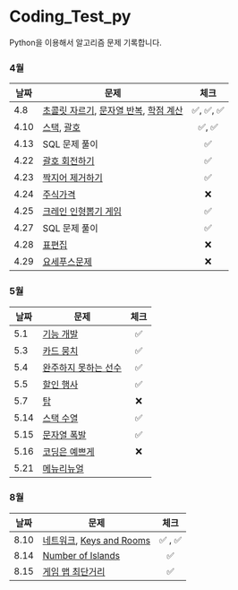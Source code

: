 # Coding_Test_py

Python을 이용해서 알고리즘 문제 기록합니다.

### 4월

| 날짜 | 문제                                                                                                                                                          |    체크    |
| ---- | ------------------------------------------------------------------------------------------------------------------------------------------------------------- | :--------: |
| 4.8  | [초콜릿 자르기](https://www.acmicpc.net/problem/2163), [문자열 반복](https://www.acmicpc.net/problem/2675), [학점 계산](https://www.acmicpc.net/problem/2754) | ✅, ✅, ✅ |
| 4.10 | [스택](https://www.acmicpc.net/problem/10828), [괄호](https://www.acmicpc.net/problem/9012)                                                                   |   ✅, ✅   |
| 4.13 | SQL 문제 풀이                                                                                                                                                 |     ✅     |
| 4.22 | [괄호 회전하기](https://school.programmers.co.kr/learn/courses/30/lessons/76502?language=python3)                                                             |     ✅     |
| 4.23 | [짝지어 제거하기](https://school.programmers.co.kr/learn/courses/30/lessons/12973?language=python3)                                                           |     ✅     |
| 4.24 | [주식가격](https://school.programmers.co.kr/learn/courses/30/lessons/42584)                                                                                   |     ❌     |
| 4.25 | [크레인 인형뽑기 게임](https://school.programmers.co.kr/learn/courses/30/lessons/64061?language=python3)                                                      |     ✅     |
| 4.27 | SQL 문제 풀이                                                                                                                                                 |     ✅     |
| 4.28 | [표편집](https://school.programmers.co.kr/learn/courses/30/lessons/81303?language=python3)                                                                    |     ❌     |
| 4.29 | [요세푸스문제](https://www.acmicpc.net/problem/1158)                                                                                                          |     ❌     |

### 5월

| 날짜 | 문제                                                                                    | 체크 |
| ---- | --------------------------------------------------------------------------------------- | :--: |
| 5.1  | [기능 개발](https://school.programmers.co.kr/learn/courses/30/lessons/42586)            |  ✅  |
| 5.3  | [카드 뭉치](https://school.programmers.co.kr/learn/courses/30/lessons/15994)            |  ✅  |
| 5.4  | [완주하지 못하는 선수](https://school.programmers.co.kr/learn/courses/30/lessons/42576) |  ✅  |
| 5.5  | [할인 행사](https://school.programmers.co.kr/learn/courses/30/lessons/131127)           |  ✅  |
| 5.7  | [탑](https://www.acmicpc.net/problem/2493)                                              |  ❌  |
| 5.14 | [스택 수열](https://www.acmicpc.net/problem/1874)                                       |  ✅  |
| 5.15 | [문자열 폭발](https://www.acmicpc.net/problem/9935)                                     |  ✅  |
| 5.16 | [코딩은 예쁘게](https://www.acmicpc.net/problem/2879)                                   |  ❌  |
| 5.21 | [메뉴리뉴얼](https://school.programmers.co.kr/learn/courses/30/lessons/72411)           |      |

### 8월

| 날짜 | 문제                                                                                                                                                     |  체크   |
| ---- | -------------------------------------------------------------------------------------------------------------------------------------------------------- | :-----: |
| 8.10 | [네트워크](https://school.programmers.co.kr/learn/courses/30/lessons/43162), [Keys and Rooms](https://leetcode.com/problems/keys-and-rooms/description/) | ✅ , ✅ |
| 8.14 | [Number of Islands](https://leetcode.com/problems/number-of-islands/description/)                                                                        |   ✅    |
| 8.15 | [게임 맵 최단거리](https://school.programmers.co.kr/learn/courses/30/lessons/1844)                                                                       |   ✅    |

